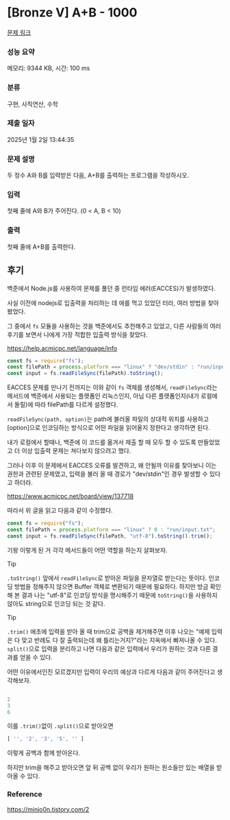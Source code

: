 # [Bronze V] A+B - 1000 

[문제 링크](https://www.acmicpc.net/problem/1000) 

### 성능 요약

메모리: 9344 KB, 시간: 100 ms

### 분류

구현, 사칙연산, 수학

### 제출 일자

2025년 1월 2일 13:44:35

### 문제 설명

<p>두 정수 A와 B를 입력받은 다음, A+B를 출력하는 프로그램을 작성하시오.</p>

### 입력 

 <p>첫째 줄에 A와 B가 주어진다. (0 < A, B < 10)</p>

### 출력 

 <p>첫째 줄에 A+B를 출력한다.</p>

## 후기
백준에서 Node.js를 사용하여 문제를 풀던 중 런타임 에러(EACCES)가 발생하였다.

사실 이전에 nodejs로 입출력을 처리하는 데 애를 먹고 있었던 터라, 여러 방법을 찾아봤었다.

그 중에서 `fs` 모듈을 사용하는 것을 백준에서도 추천해주고 있었고, 다른 사람들의 여러 후기를 보면서 나에게 가장 적합한 입출력 방식을 찾았다.

https://help.acmicpc.net/language/info

```javascript
const fs = require("fs");
const filePath = process.platform === "linux" ? "dev/stdin" : "run/input.txt";
const input = fs.readFileSync(filePath).toString();
```

EACCES 문제를 만나기 전까지는 이와 같이 `fs` 객체를 생성해서, `readFileSync`라는 메서드에 백준에서 사용되는 플랫폼인 리눅스인지, 아님 다른 플랫폼인지(내가 로컬에서 돌릴)에 따라 filePath를 다르게 설정했다. 

`readFileSync(path, option)`는 path에 불러올 파일의 상대적 위치를 사용하고 [option]으로 인코딩하는 방식으로 어떤 파일을 읽어올지 정한다고 생각하면 된다.

내가 로컬에서 할때나, 백준에 이 코드를 옮겨서 제출 할 때 모두 할 수 있도록 만들었었고 더 이상 입출력 문제는 쳐다보지 않으려고 했다.

그러나 이후 이 문제에서 EACCES 오류를 발견하고, 왜 안될까 이유를 찾아보니 이는 권한과 관련된 문제였고, 입력을 불러 올 때 경로가 "dev/stdin"인 경우 발생할 수 있다고 하더라.

https://www.acmicpc.net/board/view/137718

따라서 위 글을 읽고 다음과 같이 수정했다.

```javascript
const fs = require("fs");
const filePath = process.platform === "linux" ? 0 : "run/input.txt";
const input = fs.readFileSync(filePath, "utf-8").toString().trim();
```

기왕 이렇게 된 거 각각 메서드들이 어떤 역할을 하는지 살펴보자.

> [!TIP]
>
> `.toString()` 
앞에서 `readFileSync`로 받아온 파일을 문자열로 받는다는 뜻이다. 인코딩 방법을 정해주지 않으면 Buffer 객체로 변환되기 때문에 필요하다. 하지만 방금 확인해 본 결과 나는 "utf-8"로 인코딩 방식을 명시해주기 때문에 `toString()`을 사용하지 않아도 string으로 인코딩 되는 것 같다.

> [!TIP]
> 
> `.trim()` 
애초에 입력을 받아 올 때 trim으로 공백을 제거해주면 이후 나오는 "예제 입력은 다 맞고 반례도 다 잘 출력되는데 왜 틀리는거지?"라는 지옥에서 빠져나올 수 있다. `split()`으로 입력을 분리하고 나면 다음과 같은 입력에서 우리가 원하는 것과 다른 결과를 얻을 수 있다.

어떤 이유에서인진 모르겠지만 입력이 우리의 예상과 다르게 다음과 같이 주어진다고 생각해보자.

```javascript

2
3
6


```

이를 `.trim()`없이 `.split()`으로 받아오면

```javascript
[ '', '2', '3', '5', '' ]
```

이렇게 공백과 함께 받아온다.

하지만 trim을 해주고 받아오면 앞 뒤 공백 없이 우리가 원하는 원소들만 있는 배열을 받아올 수 있다.

### Reference
https://minjo0n.tistory.com/2